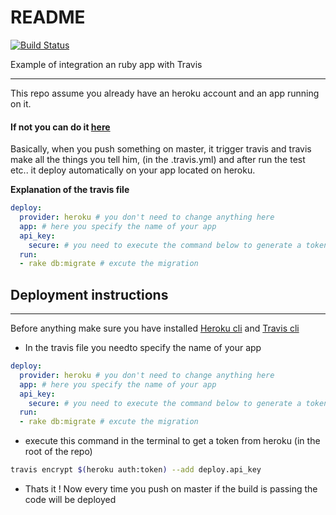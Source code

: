 # README

[![Build Status](https://travis-ci.org/CMarzin/Heroku-Travis-Rails-deploy.svg?branch=master)](https://travis-ci.org/CMarzin/Heroku-Travis-Rails-deploy)

Example of integration an ruby app with Travis
___


This repo assume you already have an heroku account and an app running on it.

#### If not you can do it [here](https://www.heroku.com)

Basically, when you push something on master, it trigger travis and travis make all the things you tell him, (in the .travis.yml) and after run the test etc.. it deploy automatically on your app located on heroku.

__Explanation of the travis file__

```yml
deploy:
  provider: heroku # you don't need to change anything here
  app: # here you specify the name of your app
  api_key:
    secure: # you need to execute the command below to generate a token
  run:
  - rake db:migrate # excute the migration
```

## Deployment instructions
___
Before anything make sure you have installed [Heroku cli]('https://devcenter.heroku.com/articles/heroku-cli') and [Travis cli](https://github.com/travis-ci/travis.rb#installation)
- In the travis file you needto specify the name of your app
```yml
deploy:
  provider: heroku # you don't need to change anything here
  app: # here you specify the name of your app
  api_key:
    secure: # you need to execute the command below to generate a token
  run:
  - rake db:migrate # excute the migration
```

 - execute this command in the terminal to get a token from heroku (in the root of the repo)
 ```sh
travis encrypt $(heroku auth:token) --add deploy.api_key
 ```
- Thats it ! Now every time you push on master if the build is passing the code will be deployed